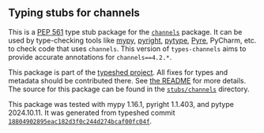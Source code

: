 ## Typing stubs for channels

This is a [PEP 561](https://peps.python.org/pep-0561/)
type stub package for the [`channels`](https://github.com/django/channels) package.
It can be used by type-checking tools like
[mypy](https://github.com/python/mypy/),
[pyright](https://github.com/microsoft/pyright),
[pytype](https://github.com/google/pytype/),
[Pyre](https://pyre-check.org/),
PyCharm, etc. to check code that uses `channels`. This version of
`types-channels` aims to provide accurate annotations for
`channels==4.2.*`.

This package is part of the [typeshed project](https://github.com/python/typeshed).
All fixes for types and metadata should be contributed there.
See [the README](https://github.com/python/typeshed/blob/main/README.md)
for more details. The source for this package can be found in the
[`stubs/channels`](https://github.com/python/typeshed/tree/main/stubs/channels)
directory.

This package was tested with
mypy 1.16.1,
pyright 1.1.403,
and pytype 2024.10.11.
It was generated from typeshed commit
[`18804902895eac182d3f0c244d274bcaf00fc04f`](https://github.com/python/typeshed/commit/18804902895eac182d3f0c244d274bcaf00fc04f).